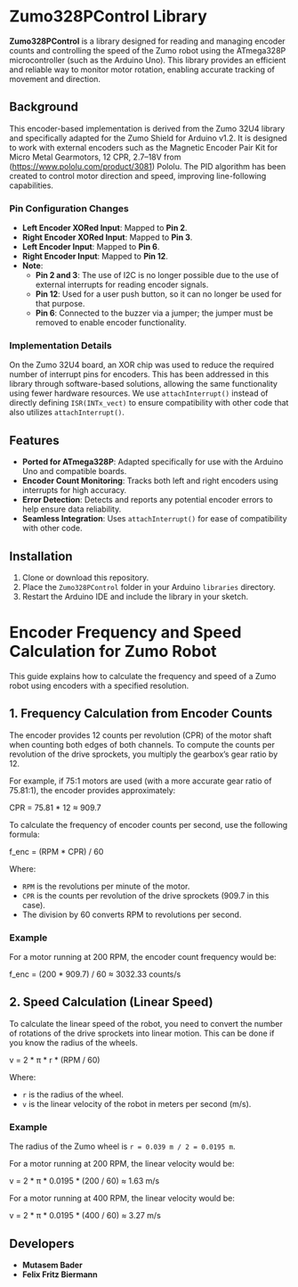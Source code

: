 # Zumo328PControl Library

**Zumo328PControl** is a library designed for reading and managing encoder counts and controlling the speed of the Zumo robot using the ATmega328P microcontroller (such as the Arduino Uno). This library provides an efficient and reliable way to monitor motor rotation, enabling accurate tracking of movement and direction.

## Background

This encoder-based implementation is derived from the Zumo 32U4 library and specifically adapted for the Zumo Shield for Arduino v1.2. It is designed to work with external encoders such as the Magnetic Encoder Pair Kit for Micro Metal Gearmotors, 12 CPR, 2.7–18V from (https://www.pololu.com/product/3081) Pololu. The PID algorithm has been created to control motor direction and speed, improving line-following capabilities.

### Pin Configuration Changes

- **Left Encoder XORed Input**: Mapped to **Pin 2**.
- **Right Encoder XORed Input**: Mapped to **Pin 3**.
- **Left Encoder Input**: Mapped to **Pin 6**.
- **Right Encoder Input**: Mapped to **Pin 12**.
- **Note**:
  - **Pin 2 and 3**: The use of I2C is no longer possible due to the use of external interrupts for reading encoder signals.
  - **Pin 12**: Used for a user push button, so it can no longer be used for that purpose.
  - **Pin 6**: Connected to the buzzer via a jumper; the jumper must be removed to enable encoder functionality.

### Implementation Details

On the Zumo 32U4 board, an XOR chip was used to reduce the required number of interrupt pins for encoders. This has been addressed in this library through software-based solutions, allowing the same functionality using fewer hardware resources. We use `attachInterrupt()` instead of directly defining `ISR(INTx_vect)` to ensure compatibility with other code that also utilizes `attachInterrupt()`.

## Features

- **Ported for ATmega328P**: Adapted specifically for use with the Arduino Uno and compatible boards.
- **Encoder Count Monitoring**: Tracks both left and right encoders using interrupts for high accuracy.
- **Error Detection**: Detects and reports any potential encoder errors to help ensure data reliability.
- **Seamless Integration**: Uses `attachInterrupt()` for ease of compatibility with other code.

## Installation

1. Clone or download this repository.
2. Place the `Zumo328PControl` folder in your Arduino `libraries` directory.
3. Restart the Arduino IDE and include the library in your sketch.

# Encoder Frequency and Speed Calculation for Zumo Robot

This guide explains how to calculate the frequency and speed of a Zumo robot using encoders with a specified resolution.

## 1. Frequency Calculation from Encoder Counts

The encoder provides 12 counts per revolution (CPR) of the motor shaft when counting both edges of both channels. To compute the counts per revolution of the drive sprockets, you multiply the gearbox’s gear ratio by 12.

For example, if 75:1 motors are used (with a more accurate gear ratio of 75.81:1), the encoder provides approximately:

CPR = 75.81 * 12 ≈ 909.7

To calculate the frequency of encoder counts per second, use the following formula:

f_enc = (RPM * CPR) / 60

Where:
- `RPM` is the revolutions per minute of the motor.
- `CPR` is the counts per revolution of the drive sprockets (909.7 in this case).
- The division by 60 converts RPM to revolutions per second.

### Example

For a motor running at 200 RPM, the encoder count frequency would be:

f_enc = (200 * 909.7) / 60 ≈ 3032.33 counts/s

## 2. Speed Calculation (Linear Speed)

To calculate the linear speed of the robot, you need to convert the number of rotations of the drive sprockets into linear motion. This can be done if you know the radius of the wheels.

v = 2 * π * r * (RPM / 60)

Where:
- `r` is the radius of the wheel.
- `v` is the linear velocity of the robot in meters per second (m/s).

### Example

The radius of the Zumo wheel is `r = 0.039 m / 2 = 0.0195 m`.

For a motor running at 200 RPM, the linear velocity would be:

v = 2 * π * 0.0195 * (200 / 60) ≈ 1.63 m/s

For a motor running at 400 RPM, the linear velocity would be:

v = 2 * π * 0.0195 * (400 / 60) ≈ 3.27 m/s


## Developers
- **Mutasem Bader** 
- **Felix Fritz Biermann**
